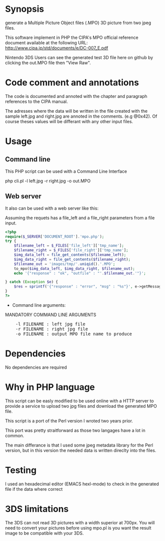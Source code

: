 # Synopsis

generate a Multiple Picture Object files (.MPO) 3D picture from two jpeg files.

This software implement in PHP the CIPA's MPO official reference document
available at the following URL: http://www.cipa.jp/std/documents/e/DC-007_E.pdf

Nintendo 3DS Users can see the generated test 3D file here
on github by clicking the out.MPO file then "View Raw".

# Code comment and annotations

The code is documented and annoted with the chapter and paragraph references to the CIPA manual.

The adresses where the data will be written in the file created with the sample left.jpg and right.jpg are annoted in the comments.
(e.g @0x42). Of course theses values will be differant with any other input files.

# Usage

## Command line

This PHP script can be used with a Command Line Interface

 php cli.pl -l left.jpg -r right.jpg -o out.MPO

## Web server
It also can be used with a web server like this:

 Assuming the requets has a file_left and a file_right parameters from a file input.

```PHP
<?php
require($_SERVER['DOCUMENT_ROOT'].'mpo.php');
try {
    $filename_left = $_FILES['file_left']['tmp_name'];
    $filename_right = $_FILES['file_right']['tmp_name'];
    $img_data_left = file_get_contents($filename_left);
    $img_data_right = file_get_contents($filename_right);
    $filename_out = 'images/tmp/'.uniqid().'.MPO';
    to_mpo($img_data_left, $img_data_right, $filename_out);
    echo '{"response" : "ok", "outfile" : "'.$filename_out.'"}';

} catch (Exception $e) {
    $res = sprintf('{"response" : "error", "msg" : "%s"}', e->getMessage());
}
?>
```

* Command line arguments:

MANDATORY COMMAND LINE ARGUMENTS

<pre>
	-l FILENAME : left jpg file
	-r FILENAME : right jpg file
	-o FILENAME : output MPO file name to produce
</pre>

# Dependencies

No dependencies are required

# Why in PHP language

This script can be easly modified to be used online with a HTTP server to provide a service to upload two jpg files and
download the generated MPO file.

This script is a port of the Perl version I wroted two years prior.

This port was pretty straitforward as those two langages have a lot in common.

The main differance is that I used some jpeg metadata library for the Perl version, but in this version the needed data is written direclty into the files.

# Testing

I used an hexadecimal editor (EMACS hexl-mode) to check in the generated file if the data where correct

# 3DS limitations

The 3DS can not read 3D pictures with a width superior at 700px.
You will need to convert your pictures before using mpo.pl is you want
the result image to be compatible with your 3DS.
